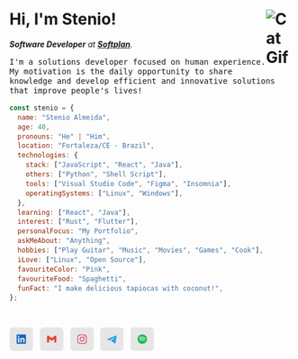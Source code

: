 <h1><strong>Hi, I'm Stenio!</strong> <img align="right" src="https://user-images.githubusercontent.com/5713670/87202985-820dcb80-c2b6-11ea-9f56-7ec461c497c3.gif" alt="Cat Gif" style="width: 3rem" /></h1>

_**Software Developer** at [**Softplan**][softplan]._

<samp>I'm a solutions developer focused on human experience. My motivation is the daily opportunity to share knowledge and develop efficient and innovative solutions that improve people's lives!</samp>

```javascript
const stenio = {
  name: "Stenio Almeida",
  age: 40,
  pronouns: "He" | "Him",
  location: "Fortaleza/CE - Brazil",
  technologies: {
    stack: ["JavaScript", "React", "Java"],
    others: ["Python", "Shell Script"],
    tools: ["Visual Studio Code", "Figma", "Insomnia"],
    operatingSystems: ["Linux", "Windows"],
  },
  learning: ["React", "Java"],
  interest: ["Rust", "Flutter"],
  personalFocus: "My Portfolio",
  askMeAbout: "Anything",
  hobbies: ["Play Guitar", "Music", "Movies", "Games", "Cook"],
  iLove: ["Linux", "Open Source"],
  favouriteColor: "Pink",
  favouriteFood: "Spaghetti",
  funFact: "I make delicious tapiocas with coconut!",
};
```

<br/>
<div>

[<img src="./etc/assets/social-linkedin.svg" title="Linkedin" alt="Linkedin" height="42" />][linkedin]&nbsp;&nbsp;
[<img src="./etc/assets/social-gmail.svg" title="Gmail" alt="Gmail" height="42" />][gmail]&nbsp;&nbsp;
[<img src="./etc/assets/social-instagram.svg" title="Instagram" alt="Instagram" height="42" />][instagram]&nbsp;&nbsp;
[<img src="./etc/assets/social-telegram.svg" title="Telegram" alt="Telegram" height="42" />][telegram]&nbsp;&nbsp;
[<img src="./etc/assets/social-spotify.svg" title="Spotify" alt="Spotify" height="42" />][spotify]

</div>

[linkedin]: https://linkedin.com/in/stenioas/
[gmail]: mailto:stenioas@gmail.com
[instagram]: https://instagram.com/stenioas/
[telegram]: https://t.me/stenioas/
[spotify]: https://open.spotify.com/user/stenioas/
[softplan]: https://www.softplan.com.br/

